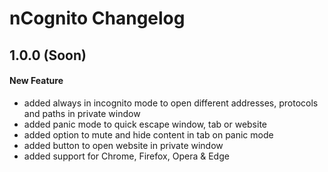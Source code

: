 # nCognito Changelog

## 1.0.0 (Soon)
#### New Feature
- added always in incognito mode to open different addresses, protocols and paths in private window
- added panic mode to quick escape window, tab or website
- added option to mute and hide content in tab on panic mode
- added button to open website in private window
- added support for Chrome, Firefox, Opera & Edge
